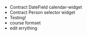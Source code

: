 
 * Contract DateField calendar-widget
 * Contract Person selector widget
 * Testing!
 * course formset
 * edit errything 
